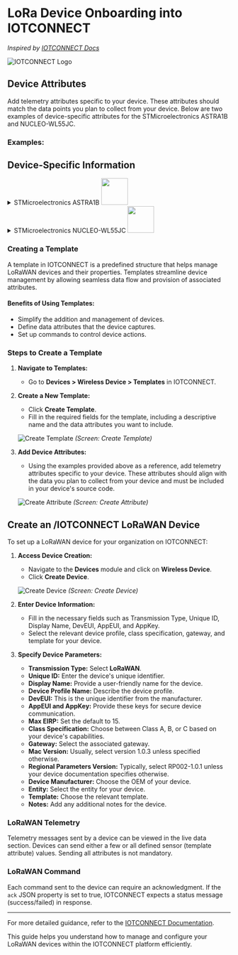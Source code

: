 # LoRa Device Onboarding into IOTCONNECT

_Inspired by [IOTCONNECT Docs](https://docs.iotconnect.io/iotconnect)_

![IOTCONNECT Logo](https://docs.iotconnect.io/wp-content/uploads/2023/12/image3-1.png)

## Device Attributes

Add telemetry attributes specific to your device. These attributes should match the data points you plan to collect from your device. Below are two examples of device-specific attributes for the STMicroelectronics ASTRA1B and NUCLEO-WL55JC.

### Examples:


## Device-Specific Information
<details> <summary> STMicroelectronics ASTRA1B <img src="https://encrypted-tbn0.gstatic.com/images?q=tbn:ANd9GcSuUvwhUi2eIfRwAxsZLPgo0tNGBRt2WQ2Z-A&s" height="60"/>   </summary>

[Product Site](https://www.st.com/en/evaluation-tools/steval-astra1b.html)

|--------**Attribute**------|--------**Data Type** -----|---**Object Properties(type)**----|


|-------temperature----|---------decimal-------|---------------------------------|

|--------pressure--------|--------  decimal-------|---------------------------------|

|--------humidity--------|---------decimal------|---------------------------------|

|-----accelerometer-----|---------object--------|--x(dec)--|--y(dec)--|--z(dec)--|

|---------location--------|---------object--------|--lat_lon(latlong)--|--alt(dec)--|

|--------analogInput-----|-------decimal--------|---------------------------------|

|--------digitalInput------|-------boolean-------|---------------------------------|

|-------digitalOutput-----|-------boolean-------|---------------------------------|

|----------status----------|--------integer-------|---------------------------------|

|-----decoder_name-----|--------string---------|---------------------------------|

</details> 

<details> <summary> STMicroelectronics NUCLEO-WL55JC <img src="https://encrypted-tbn0.gstatic.com/images?q=tbn:ANd9GcTrhG19rSOKs0jSERjxYrv5qBlnB6VIhseXfQ&s" height="60"/>   </summary>

[Product Site](https://www.st.com/en/evaluation-tools/nucleo-wl55jc.html)


|--------**Attribute**------|--------**Data Type** -----|


|-------temperature----|---------decimal-------|

|--------pressure--------|--------  decimal-------|

|--------humidity--------|---------decimal------|

|-----battery_value------|---------decimal------|

|----------led-------------|-------boolean-------|

|----------status----------|--------integer-------|

|-----decoder_name-----|-------string----------|

</details>

### Creating a Template

A template in IOTCONNECT is a predefined structure that helps manage LoRaWAN devices and their properties. Templates streamline device management by allowing seamless data flow and provision of associated attributes.

#### Benefits of Using Templates:

-   Simplify the addition and management of devices.
-   Define data attributes that the device captures.
-   Set up commands to control device actions.

### Steps to Create a Template

1.  **Navigate to Templates:**
    
    -   Go to **Devices > Wireless Device > Templates** in IOTCONNECT.
2.  **Create a New Template:**
    
    -   Click **Create Template**.
    -   Fill in the required fields for the template, including a descriptive name and the data attributes you want to include.
    
    ![Create Template](https://docs.iotconnect.io/wp-content/uploads/2023/12/Create-Template.png) _(Screen: Create Template)_
    
3.  **Add Device Attributes:**
    
    -   Using the examples provided above as a reference, add telemetry attributes specific to your device. These attributes should align with the data you plan to collect from your device and must be included in your device's source code.
    
    ![Create Attribute](https://docs.iotconnect.io/wp-content/uploads/2023/12/reate-Attribute.png) _(Screen: Create Attribute)_
    

## Create an /IOTCONNECT LoRaWAN Device

To set up a LoRaWAN device for your organization on IOTCONNECT:

1.  **Access Device Creation:**
    
    -   Navigate to the **Devices** module and click on **Wireless Device**.
    -   Click **Create Device**.
    
    ![Create Device](https://docs.iotconnect.io/wp-content/uploads/2023/12/Create-Device.png) _(Screen: Create Device)_
    
2.  **Enter Device Information:**
    
    -   Fill in the necessary fields such as Transmission Type, Unique ID, Display Name, DevEUI, AppEUI, and AppKey.
    -   Select the relevant device profile, class specification, gateway, and template for your device.
3.  **Specify Device Parameters:**
    
    -   **Transmission Type:** Select **LoRaWAN**.
    -   **Unique ID:** Enter the device's unique identifier.
    -   **Display Name:** Provide a user-friendly name for the device.
    -   **Device Profile Name:** Describe the device profile.
    -   **DevEUI:** This is the unique identifier from the manufacturer.
    -   **AppEUI and AppKey:** Provide these keys for secure device communication.
    -   **Max EIRP:** Set the default to 15.
    -   **Class Specification:** Choose between Class A, B, or C based on your device's capabilities.
    -   **Gateway:** Select the associated gateway.
    -   **Mac Version:** Usually, select version 1.0.3 unless specified otherwise.
    -   **Regional Parameters Version:** Typically, select RP002-1.0.1 unless your device documentation specifies otherwise.
    -   **Device Manufacturer:** Choose the OEM of your device.
    -   **Entity:** Select the entity for your device.
    -   **Template:** Choose the relevant template.
    -   **Notes:** Add any additional notes for the device.

### LoRaWAN Telemetry

Telemetry messages sent by a device can be viewed in the live data section. Devices can send either a few or all defined sensor (template attribute) values. Sending all attributes is not mandatory.

### LoRaWAN Command

Each command sent to the device can require an acknowledgment. If the `ack` JSON property is set to true, IOTCONNECT expects a status message (success/failed) in response.

----------

For more detailed guidance, refer to the [IOTCONNECT Documentation](https://docs.iotconnect.io/iotconnect).

This guide helps you understand how to manage and configure your LoRaWAN devices within the IOTCONNECT platform efficiently.
